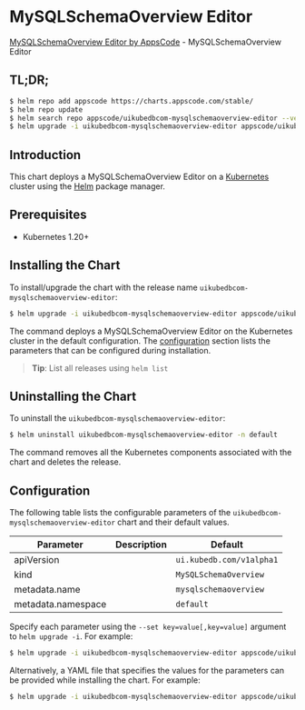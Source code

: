 # MySQLSchemaOverview Editor

[MySQLSchemaOverview Editor by AppsCode](https://appscode.com) - MySQLSchemaOverview Editor

## TL;DR;

```bash
$ helm repo add appscode https://charts.appscode.com/stable/
$ helm repo update
$ helm search repo appscode/uikubedbcom-mysqlschemaoverview-editor --version=v0.27.0
$ helm upgrade -i uikubedbcom-mysqlschemaoverview-editor appscode/uikubedbcom-mysqlschemaoverview-editor -n default --create-namespace --version=v0.27.0
```

## Introduction

This chart deploys a MySQLSchemaOverview Editor on a [Kubernetes](http://kubernetes.io) cluster using the [Helm](https://helm.sh) package manager.

## Prerequisites

- Kubernetes 1.20+

## Installing the Chart

To install/upgrade the chart with the release name `uikubedbcom-mysqlschemaoverview-editor`:

```bash
$ helm upgrade -i uikubedbcom-mysqlschemaoverview-editor appscode/uikubedbcom-mysqlschemaoverview-editor -n default --create-namespace --version=v0.27.0
```

The command deploys a MySQLSchemaOverview Editor on the Kubernetes cluster in the default configuration. The [configuration](#configuration) section lists the parameters that can be configured during installation.

> **Tip**: List all releases using `helm list`

## Uninstalling the Chart

To uninstall the `uikubedbcom-mysqlschemaoverview-editor`:

```bash
$ helm uninstall uikubedbcom-mysqlschemaoverview-editor -n default
```

The command removes all the Kubernetes components associated with the chart and deletes the release.

## Configuration

The following table lists the configurable parameters of the `uikubedbcom-mysqlschemaoverview-editor` chart and their default values.

|     Parameter      | Description |               Default               |
|--------------------|-------------|-------------------------------------|
| apiVersion         |             | <code>ui.kubedb.com/v1alpha1</code> |
| kind               |             | <code>MySQLSchemaOverview</code>    |
| metadata.name      |             | <code>mysqlschemaoverview</code>    |
| metadata.namespace |             | <code>default</code>                |


Specify each parameter using the `--set key=value[,key=value]` argument to `helm upgrade -i`. For example:

```bash
$ helm upgrade -i uikubedbcom-mysqlschemaoverview-editor appscode/uikubedbcom-mysqlschemaoverview-editor -n default --create-namespace --version=v0.27.0 --set apiVersion=ui.kubedb.com/v1alpha1
```

Alternatively, a YAML file that specifies the values for the parameters can be provided while
installing the chart. For example:

```bash
$ helm upgrade -i uikubedbcom-mysqlschemaoverview-editor appscode/uikubedbcom-mysqlschemaoverview-editor -n default --create-namespace --version=v0.27.0 --values values.yaml
```
